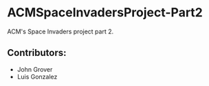 # ACMSpaceInvadersProject-Part2
ACM's Space Invaders project part 2.

## Contributors:
- John Grover
- Luis Gonzalez

